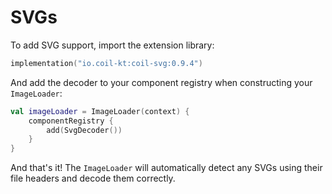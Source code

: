 # SVGs

To add SVG support, import the extension library:

```kotlin
implementation("io.coil-kt:coil-svg:0.9.4")
```

And add the decoder to your component registry when constructing your `ImageLoader`:

```kotlin
val imageLoader = ImageLoader(context) {
    componentRegistry {
        add(SvgDecoder())
    }
}
```

And that's it! The `ImageLoader` will automatically detect any SVGs using their file headers and decode them correctly.
